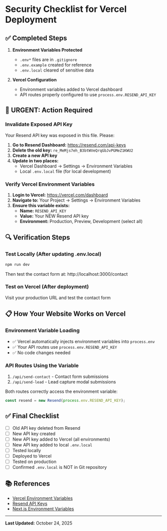 # Security Checklist for Vercel Deployment

## ✅ Completed Steps

1. **Environment Variables Protected**
   - `.env*` files are in `.gitignore`
   - `.env.example` created for reference
   - `.env.local` cleared of sensitive data

2. **Vercel Configuration**
   - Environment variables added to Vercel dashboard
   - API routes properly configured to use `process.env.RESEND_API_KEY`

## 🚨 URGENT: Action Required

### Invalidate Exposed API Key
Your Resend API key was exposed in this file. Please:

1. **Go to Resend Dashboard:** https://resend.com/api-keys
2. **Delete the old key:** `re_MeMjs7eh_B3btWVeQrqGbJvPGMeZ1KWU2`
3. **Create a new API key**
4. **Update in two places:**
   - Vercel Dashboard → Settings → Environment Variables
   - Local `.env.local` file (for local development)

### Verify Vercel Environment Variables

1. **Login to Vercel:** https://vercel.com/dashboard
2. **Navigate to:** Your Project → Settings → Environment Variables
3. **Ensure this variable exists:**
   - **Name:** `RESEND_API_KEY`
   - **Value:** Your NEW Resend API key
   - **Environment:** Production, Preview, Development (select all)

## 🔍 Verification Steps

### Test Locally (After updating .env.local)
```bash
npm run dev
```
Then test the contact form at: http://localhost:3000/contact

### Test on Vercel (After deployment)
Visit your production URL and test the contact form

## 📋 How Your Website Works on Vercel

### Environment Variable Loading
- ✅ Vercel automatically injects environment variables into `process.env`
- ✅ Your API routes use `process.env.RESEND_API_KEY`
- ✅ No code changes needed

### API Routes Using the Variable
1. `/api/send-contact` - Contact form submissions
2. `/api/send-lead` - Lead capture modal submissions

Both routes correctly access the environment variable:
```typescript
const resend = new Resend(process.env.RESEND_API_KEY);
```

## ✅ Final Checklist

- [ ] Old API key deleted from Resend
- [ ] New API key created
- [ ] New API key added to Vercel (all environments)
- [ ] New API key added to local `.env.local`
- [ ] Tested locally
- [ ] Deployed to Vercel
- [ ] Tested on production
- [ ] Confirmed `.env.local` is NOT in Git repository

## 📚 References

- [Vercel Environment Variables](https://vercel.com/docs/environment-variables)
- [Resend API Keys](https://resend.com/api-keys)
- [Next.js Environment Variables](https://nextjs.org/docs/app/building-your-application/configuring/environment-variables)

---
**Last Updated:** October 24, 2025
